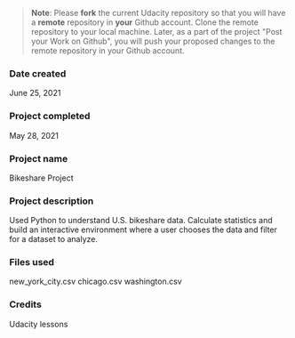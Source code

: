 >**Note**: Please **fork** the current Udacity repository so that you will have a **remote** repository in **your** Github account. Clone the remote repository to your local machine. Later, as a part of the project "Post your Work on Github", you will push your proposed changes to the remote repository in your Github account.

### Date created
June 25, 2021

### Project completed
May 28, 2021

### Project name
Bikeshare Project

### Project description
Used Python to understand U.S. bikeshare data. Calculate statistics and build an interactive environment where a user chooses the data and filter for a dataset to analyze.

### Files used
new_york_city.csv
chicago.csv
washington.csv

### Credits
Udacity lessons
